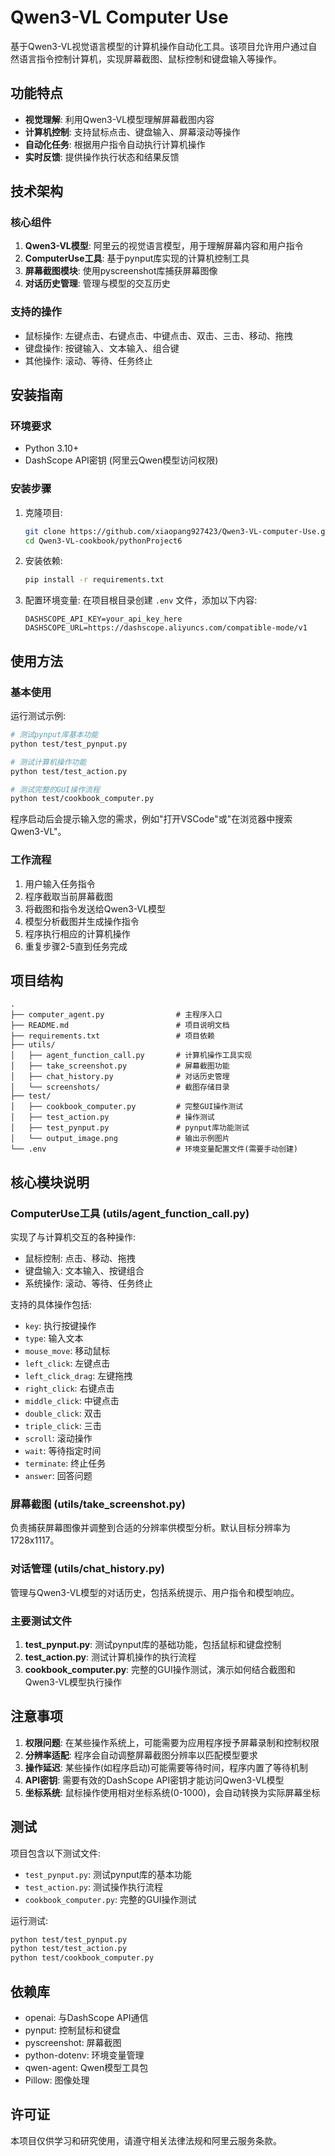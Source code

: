 # Qwen3-VL Computer Use

基于Qwen3-VL视觉语言模型的计算机操作自动化工具。该项目允许用户通过自然语言指令控制计算机，实现屏幕截图、鼠标控制和键盘输入等操作。

## 功能特点

- **视觉理解**: 利用Qwen3-VL模型理解屏幕截图内容
- **计算机控制**: 支持鼠标点击、键盘输入、屏幕滚动等操作
- **自动化任务**: 根据用户指令自动执行计算机操作
- **实时反馈**: 提供操作执行状态和结果反馈

## 技术架构

### 核心组件

1. **Qwen3-VL模型**: 阿里云的视觉语言模型，用于理解屏幕内容和用户指令
2. **ComputerUse工具**: 基于pynput库实现的计算机控制工具
3. **屏幕截图模块**: 使用pyscreenshot库捕获屏幕图像
4. **对话历史管理**: 管理与模型的交互历史

### 支持的操作

- 鼠标操作: 左键点击、右键点击、中键点击、双击、三击、移动、拖拽
- 键盘操作: 按键输入、文本输入、组合键
- 其他操作: 滚动、等待、任务终止

## 安装指南

### 环境要求

- Python 3.10+
- DashScope API密钥 (阿里云Qwen模型访问权限)

### 安装步骤

1. 克隆项目:
   ```bash
   git clone https://github.com/xiaopang927423/Qwen3-VL-computer-Use.git
   cd Qwen3-VL-cookbook/pythonProject6
   ```

2. 安装依赖:
   ```bash
   pip install -r requirements.txt
   ```

3. 配置环境变量:
   在项目根目录创建 `.env` 文件，添加以下内容:
   ```
   DASHSCOPE_API_KEY=your_api_key_here
   DASHSCOPE_URL=https://dashscope.aliyuncs.com/compatible-mode/v1
   ```

## 使用方法

### 基本使用

运行测试示例:
```bash
# 测试pynput库基本功能
python test/test_pynput.py

# 测试计算机操作功能
python test/test_action.py

# 测试完整的GUI操作流程
python test/cookbook_computer.py
```

程序启动后会提示输入您的需求，例如"打开VSCode"或"在浏览器中搜索Qwen3-VL"。

### 工作流程

1. 用户输入任务指令
2. 程序截取当前屏幕截图
3. 将截图和指令发送给Qwen3-VL模型
4. 模型分析截图并生成操作指令
5. 程序执行相应的计算机操作
6. 重复步骤2-5直到任务完成

## 项目结构

```
.
├── computer_agent.py                # 主程序入口
├── README.md                        # 项目说明文档
├── requirements.txt                 # 项目依赖
├── utils/
│   ├── agent_function_call.py       # 计算机操作工具实现
│   ├── take_screenshot.py           # 屏幕截图功能
│   ├── chat_history.py              # 对话历史管理
│   └── screenshots/                 # 截图存储目录
├── test/
│   ├── cookbook_computer.py         # 完整GUI操作测试
│   ├── test_action.py               # 操作测试
│   ├── test_pynput.py               # pynput库功能测试
│   └── output_image.png             # 输出示例图片
└── .env                             # 环境变量配置文件(需要手动创建)
```

## 核心模块说明

### ComputerUse工具 (utils/agent_function_call.py)

实现了与计算机交互的各种操作:
- 鼠标控制: 点击、移动、拖拽
- 键盘输入: 文本输入、按键组合
- 系统操作: 滚动、等待、任务终止

支持的具体操作包括:
- `key`: 执行按键操作
- `type`: 输入文本
- `mouse_move`: 移动鼠标
- `left_click`: 左键点击
- `left_click_drag`: 左键拖拽
- `right_click`: 右键点击
- `middle_click`: 中键点击
- `double_click`: 双击
- `triple_click`: 三击
- `scroll`: 滚动操作
- `wait`: 等待指定时间
- `terminate`: 终止任务
- `answer`: 回答问题

### 屏幕截图 (utils/take_screenshot.py)

负责捕获屏幕图像并调整到合适的分辨率供模型分析。默认目标分辨率为1728x1117。

### 对话管理 (utils/chat_history.py)

管理与Qwen3-VL模型的对话历史，包括系统提示、用户指令和模型响应。

### 主要测试文件

1. **test_pynput.py**: 测试pynput库的基础功能，包括鼠标和键盘控制
2. **test_action.py**: 测试计算机操作的执行流程
3. **cookbook_computer.py**: 完整的GUI操作测试，演示如何结合截图和Qwen3-VL模型执行操作

## 注意事项

1. **权限问题**: 在某些操作系统上，可能需要为应用程序授予屏幕录制和控制权限
2. **分辨率适配**: 程序会自动调整屏幕截图分辨率以匹配模型要求
3. **操作延迟**: 某些操作(如程序启动)可能需要等待时间，程序内置了等待机制
4. **API密钥**: 需要有效的DashScope API密钥才能访问Qwen3-VL模型
5. **坐标系统**: 鼠标操作使用相对坐标系统(0-1000)，会自动转换为实际屏幕坐标

## 测试

项目包含以下测试文件:
- `test_pynput.py`: 测试pynput库的基本功能
- `test_action.py`: 测试操作执行流程
- `cookbook_computer.py`: 完整的GUI操作测试

运行测试:
```bash
python test/test_pynput.py
python test/test_action.py
python test/cookbook_computer.py
```

## 依赖库

- openai: 与DashScope API通信
- pynput: 控制鼠标和键盘
- pyscreenshot: 屏幕截图
- python-dotenv: 环境变量管理
- qwen-agent: Qwen模型工具包
- Pillow: 图像处理

## 许可证

本项目仅供学习和研究使用，请遵守相关法律法规和阿里云服务条款。
